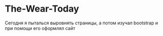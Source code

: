 # The-Wear-Today
Сегодня я пыталься выровнять страницы, а потом изучал bootstrap и при помощи его оформлял сайт
